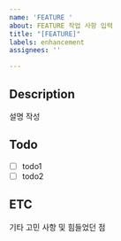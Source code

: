 ```yaml
---
name: 'FEATURE '
about: FEATURE 작업 사항 입력
title: "[FEATURE]"
labels: enhancement
assignees: ''

---
```


## Description
설명 작성

## Todo
- [ ] todo1 
- [ ] todo2

## ETC
기타 고민 사항 및 힘들었던 점
